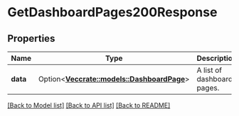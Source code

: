 # GetDashboardPages200Response

## Properties

Name | Type | Description | Notes
------------ | ------------- | ------------- | -------------
**data** | Option<[**Vec<crate::models::DashboardPage>**](DashboardPage.md)> | A list of dashboard pages. | [optional]

[[Back to Model list]](../README.md#documentation-for-models) [[Back to API list]](../README.md#documentation-for-api-endpoints) [[Back to README]](../README.md)


